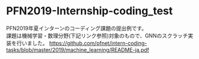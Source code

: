 # PFN2019-Internship-coding_test
PFN2019年夏インターンのコーディング課題の提出例です。<br>
課題は機械学習・数理分野(下記リンク参照)対象のもので、GNNのスクラッチ実装を行いました。
https://github.com/pfnet/intern-coding-tasks/blob/master/2019/machine_learning/README-ja.pdf

